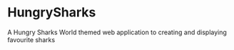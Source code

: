 # HungrySharks
A Hungry Sharks World themed web application to creating and displaying favourite sharks

